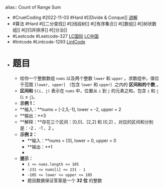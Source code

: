 alias:: Count of Range Sum
- #CruelCoding #2022-11-03 #Hard #[[Divide & Conque]] [讲解](https://youtu.be/m9P1drvDjzY)
- #算法 #Hard #[[二分查找]] #[[线段树]] #[[有序集合]] #[[数组]] #[[树状数组]] #[[归并排序]] #[[分治]]
- #Leetcode #Leetcode-327 [LC国际](https://leetcode.com/problems/count-of-range-sum/) [LC中国](https://leetcode.cn/problems/count-of-range-sum/)
- #lintcode #Lintcode-1293 [LintCode](https://www.lintcode.com/problem/1293/)
- # 题目
	- 给你一个整数数组 `nums` 以及两个整数 `lower` 和 `upper` 。求数组中，值位于范围 `[lower, upper]` （包含 `lower` 和 `upper`）之内的 **区间和的个数** 。
	- **区间和** `S(i, j)` 表示在 `nums` 中，位置从 `i` 到 `j` 的元素之和，包含 `i` 和 `j` (`i` ≤ `j`)。
	- <strong>示例 1：</strong>
	- **输入：**nums = [-2,5,-1], lower = -2, upper = 2
	- **输出：**3
	- **解释：**存在三个区间：[0,0]、[2,2] 和 [0,2] ，对应的区间和分别是：-2 、-1 、2 。
	- **示例 2：**
		- **输入：**nums = [0], lower = 0, upper = 0
		- **输出：**1
		-
	- **提示：**
		- `1 <= nums.length <= 105`
		- `-231 <= nums[i] <= 231 - 1`
		- `-105 <= lower <= upper <= 105`
		- 题目数据保证答案是一个 **32 位** 的整数